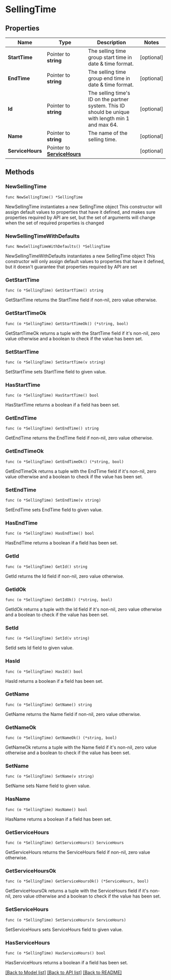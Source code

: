 # SellingTime

## Properties

Name | Type | Description | Notes
------------ | ------------- | ------------- | -------------
**StartTime** | Pointer to **string** | The selling time group start time in date &amp; time format.  | [optional] 
**EndTime** | Pointer to **string** | The selling time group end time in date &amp; time format.  | [optional] 
**Id** | Pointer to **string** | The selling time&#39;s ID on the partner system. This ID should be unique with length min 1 and max 64.  | [optional] 
**Name** | Pointer to **string** | The name of the selling time.  | [optional] 
**ServiceHours** | Pointer to [**ServiceHours**](ServiceHours.md) |  | [optional] 

## Methods

### NewSellingTime

`func NewSellingTime() *SellingTime`

NewSellingTime instantiates a new SellingTime object
This constructor will assign default values to properties that have it defined,
and makes sure properties required by API are set, but the set of arguments
will change when the set of required properties is changed

### NewSellingTimeWithDefaults

`func NewSellingTimeWithDefaults() *SellingTime`

NewSellingTimeWithDefaults instantiates a new SellingTime object
This constructor will only assign default values to properties that have it defined,
but it doesn't guarantee that properties required by API are set

### GetStartTime

`func (o *SellingTime) GetStartTime() string`

GetStartTime returns the StartTime field if non-nil, zero value otherwise.

### GetStartTimeOk

`func (o *SellingTime) GetStartTimeOk() (*string, bool)`

GetStartTimeOk returns a tuple with the StartTime field if it's non-nil, zero value otherwise
and a boolean to check if the value has been set.

### SetStartTime

`func (o *SellingTime) SetStartTime(v string)`

SetStartTime sets StartTime field to given value.

### HasStartTime

`func (o *SellingTime) HasStartTime() bool`

HasStartTime returns a boolean if a field has been set.

### GetEndTime

`func (o *SellingTime) GetEndTime() string`

GetEndTime returns the EndTime field if non-nil, zero value otherwise.

### GetEndTimeOk

`func (o *SellingTime) GetEndTimeOk() (*string, bool)`

GetEndTimeOk returns a tuple with the EndTime field if it's non-nil, zero value otherwise
and a boolean to check if the value has been set.

### SetEndTime

`func (o *SellingTime) SetEndTime(v string)`

SetEndTime sets EndTime field to given value.

### HasEndTime

`func (o *SellingTime) HasEndTime() bool`

HasEndTime returns a boolean if a field has been set.

### GetId

`func (o *SellingTime) GetId() string`

GetId returns the Id field if non-nil, zero value otherwise.

### GetIdOk

`func (o *SellingTime) GetIdOk() (*string, bool)`

GetIdOk returns a tuple with the Id field if it's non-nil, zero value otherwise
and a boolean to check if the value has been set.

### SetId

`func (o *SellingTime) SetId(v string)`

SetId sets Id field to given value.

### HasId

`func (o *SellingTime) HasId() bool`

HasId returns a boolean if a field has been set.

### GetName

`func (o *SellingTime) GetName() string`

GetName returns the Name field if non-nil, zero value otherwise.

### GetNameOk

`func (o *SellingTime) GetNameOk() (*string, bool)`

GetNameOk returns a tuple with the Name field if it's non-nil, zero value otherwise
and a boolean to check if the value has been set.

### SetName

`func (o *SellingTime) SetName(v string)`

SetName sets Name field to given value.

### HasName

`func (o *SellingTime) HasName() bool`

HasName returns a boolean if a field has been set.

### GetServiceHours

`func (o *SellingTime) GetServiceHours() ServiceHours`

GetServiceHours returns the ServiceHours field if non-nil, zero value otherwise.

### GetServiceHoursOk

`func (o *SellingTime) GetServiceHoursOk() (*ServiceHours, bool)`

GetServiceHoursOk returns a tuple with the ServiceHours field if it's non-nil, zero value otherwise
and a boolean to check if the value has been set.

### SetServiceHours

`func (o *SellingTime) SetServiceHours(v ServiceHours)`

SetServiceHours sets ServiceHours field to given value.

### HasServiceHours

`func (o *SellingTime) HasServiceHours() bool`

HasServiceHours returns a boolean if a field has been set.


[[Back to Model list]](../README.md#documentation-for-models) [[Back to API list]](../README.md#documentation-for-api-endpoints) [[Back to README]](../README.md)


